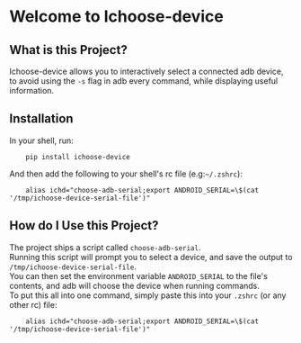 # Welcome to Ichoose-device

## What is this Project?

Ichoose-device allows you to interactively select a connected adb device,
to avoid using the `-s` flag in adb every command, while displaying useful information.

## Installation

In your shell, run:
```shell
	pip install ichoose-device
```

And then add the following to your shell's rc file (e.g:`~/.zshrc`):
```
	alias ichd="choose-adb-serial;export ANDROID_SERIAL=\$(cat '/tmp/ichoose-device-serial-file')"
```

## How do I Use this Project?

The project ships a script called `choose-adb-serial`.  
Running this script will prompt you to select a device, and
save the output to `/tmp/ichoose-device-serial-file`.  
You can then set the environment variable `ANDROID_SERIAL` to the file's contents,
and adb will choose the device when running commands.  
To put this all into one command, simply paste this into your `.zshrc` (or any other rc) file:
```
	alias ichd="choose-adb-serial;export ANDROID_SERIAL=\$(cat '/tmp/ichoose-device-serial-file')"
```
